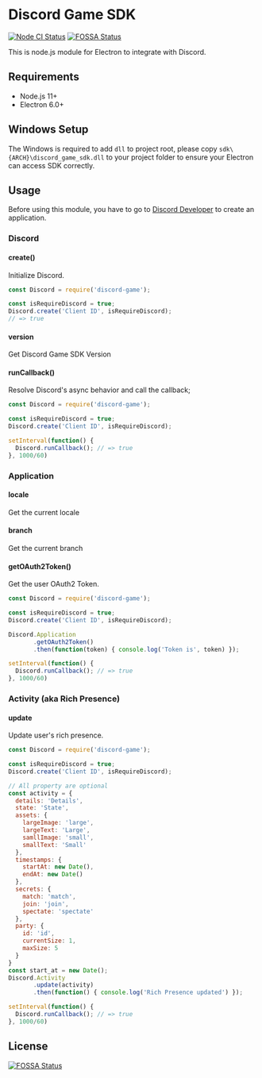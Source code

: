 Discord Game SDK
===
[![Node CI Status](https://github.com/open-unlight/node-discord-game/workflows/Node%20CI/badge.svg)](https://github.com/open-unlight/node-discord-game/actions?workflow=Node+CI)
[![FOSSA Status](https://app.fossa.io/api/projects/git%2Bgithub.com%2Fopen-unlight%2Fnode-discord-game.svg?type=shield)](https://app.fossa.io/projects/git%2Bgithub.com%2Fopen-unlight%2Fnode-discord-game?ref=badge_shield)

This is node.js module for Electron to integrate with Discord.

## Requirements

* Node.js 11+
* Electron 6.0+

## Windows Setup

The Windows is required to add `dll` to project root, please copy `sdk\{ARCH}\discord_game_sdk.dll` to your project folder to ensure your Electron can access SDK correctly.

## Usage

Before using this module, you have to go to [Discord Developer](https://discordapp.com/developers/applications/) to create an application.

### Discord

#### create()

Initialize Discord.

```js
const Discord = require('discord-game');

const isRequireDiscord = true;
Discord.create('Client ID', isRequireDiscord);
// => true
```

#### version

Get Discord Game SDK Version

#### runCallback()

Resolve Discord's async behavior and call the callback;

```js
const Discord = require('discord-game');

const isRequireDiscord = true;
Discord.create('Client ID', isRequireDiscord);

setInterval(function() {
  Discord.runCallback(); // => true
}, 1000/60)
```

### Application

#### locale

Get the current locale

#### branch

Get the current branch

#### getOAuth2Token()

Get the user OAuth2 Token.

```js
const Discord = require('discord-game');

const isRequireDiscord = true;
Discord.create('Client ID', isRequireDiscord);

Discord.Application
       .getOAuth2Token()
       .then(function(token) { console.log('Token is', token) });

setInterval(function() {
  Discord.runCallback(); // => true
}, 1000/60)
```

### Activity (aka Rich Presence)

#### update

Update user's rich presence.

```js
const Discord = require('discord-game');

const isRequireDiscord = true;
Discord.create('Client ID', isRequireDiscord);

// All property are optional
const activity = {
  details: 'Details',
  state: 'State',
  assets: {
    largeImage: 'large',
    largeText: 'Large',
    samllImage: 'small',
    smallText: 'Small'
  },
  timestamps: {
    startAt: new Date(),
    endAt: new Date()
  },
  secrets: {
    match: 'match',
    join: 'join',
    spectate: 'spectate'
  },
  party: {
    id: 'id',
    currentSize: 1,
    maxSize: 5
  }
}
const start_at = new Date();
Discord.Activity
       .update(activity)
       .then(function() { console.log('Rich Presence updated') });

setInterval(function() {
  Discord.runCallback(); // => true
}, 1000/60)
```


## License
[![FOSSA Status](https://app.fossa.io/api/projects/git%2Bgithub.com%2Fopen-unlight%2Fnode-discord-game.svg?type=large)](https://app.fossa.io/projects/git%2Bgithub.com%2Fopen-unlight%2Fnode-discord-game?ref=badge_large)